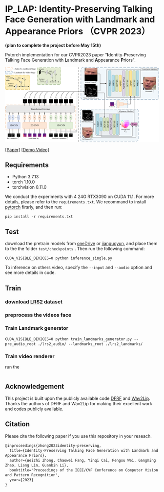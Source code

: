 # IP_LAP: Identity-Preserving Talking Face Generation with Landmark and Appearance Priors （CVPR 2023）

****(plan to complete the project before May 15th)****

Pytorch implementation for our CVPR2023 paper "****I****dentity-****P****reserving Talking Face Generation with ****L****andmark and ****A****ppearance ****P****riors".

<img src='./CVPR2023framework.png' width=900>



[[Paper]](https://arxiv.org/abs/coming_soon) [[Demo Video]](https://youtu.be/wtb689iTJC8)

## Requirements
- Python 3.7.13
- torch 1.10.0
- torchvision 0.11.0

We conduct the experiments with 4 24G RTX3090 on CUDA 11.1. For more details, please refer to the `requirements.txt`. We recommand to install [pytorch](https://pytorch.org/) firsrly, and then run:
```
pip install -r requirements.txt
```

## Test
download the pretrain models from [oneDrive](https://1drv.ms/f/s!Amqu9u09qiUGi7UJIADzCCC9rThkpQ?e=P1jG5N) or [jianguoyun](https://www.jianguoyun.com/p/DeXpK34QgZ-EChjI9YcFIAA), and place them to the the folder `test/checkpoints` . Then run the following command:
```
CUDA_VISIBLE_DEVICES=0 python inference_single.py
```
To inference on others video, specify the `--input` and  `--audio` option and see more details in code.


## Train

### download [LRS2](https://www.robots.ox.ac.uk/~vgg/data/lip_reading/lrs2.html) dataset

### preprocess the videos face 



### Train Landmark generator
```
CUDA_VISIBLE_DEVICES=0 python train_landmarks_generator.py --pre_audio_root ./lrs2_audio/ --landmarks_root ./lrs2_landmarks/
```

### Train video renderer
run the 
```

```


## Acknowledgement
This project is built upon the publicly available code [DFRF](https://github.com/sstzal/DFRF) and [Wav2Lip](https://github.com/Rudrabha/Wav2Lip/tree/master). Thanks the authors of DFRF and Wav2Lip for making their excellent work and codes publicly available.




## Citation
Please cite the following paper if you use this repository in your reseach.
```
@inproceedings{zhong2023identity-preserving,
  title={Identity-Preserving Talking Face Generation with Landmark and Appearance Priors},
  author={Weizhi Zhong, Chaowei Fang, Yinqi Cai, Pengxu Wei, Gangming Zhao, Liang Lin, Guanbin Li},
  booktitle="Proceedings of the IEEE/CVF Conference on Computer Vision and Pattern Recognition",
  year={2023}
}
```



